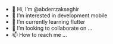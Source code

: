 - 👋 Hi, I’m @abderrzakseghir
- 👀 I’m interested in development mobile
- 🌱 I’m currently learning flutter
- 💞️ I’m looking to collaborate on ...
- 📫 How to reach me ...

<!---
abderrzakseghir/abderrzakseghir is a ✨ special ✨ repository because its `README.md` (this file) appears on your GitHub profile.
You can click the Preview link to take a look at your changes.
--->
